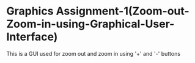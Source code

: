 # Graphics Assignment-1(Zoom-out-Zoom-in-using-Graphical-User-Interface)
This is a GUI used for zoom out and zoom in using '+' and '-' buttons
